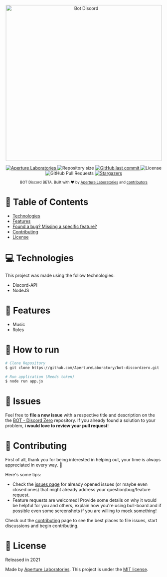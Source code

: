 <p align="center">
   <img src="https://bs-uploads.toptal.io/blackfish-uploads/blog/post/seo/og_image_file/og_image/21026/how-to-make-a-discord-bot-7c0fe302b98b05b145682344b3a4ec59.png" alt="Bot Discord" width="500"/>
</p>

<p align="center">
   <a href="https://aperturelabs.netlify.com">
      <img alt="Aperture Laboratories" src="https://img.shields.io/badge/-Aperture Laboratories-5965e0?style=flat&logoColor=white" />
   </a>
  <img alt="Repository size" src="https://img.shields.io/github/repo-size/ApertureLaboratory/bot-discordzero?color=5863d2">

  <a href="https://github.com/ApertureLaboratory/bot-discordzero/commits/master">
    <img alt="GitHub last commit" src="https://img.shields.io/github/last-commit/ApertureLaboratory/bot-discordzero?color=5863d2">
  </a>
  <img alt="License" src="https://img.shields.io/badge/license-MIT-5965e0">
  <img alt="GitHub Pull Requests" src="https://img.shields.io/github/issues-pr/ApertureLaboratory/bot-discordzero?color=5863d2" />
  <a href="https://github.com/ApertureLaboratory/bot-discordzero/stargazers">
    <img alt="Stargazers" src="https://img.shields.io/github/stars/ApertureLaboratory/bot-discordzero?color=5863d2&logo=github">
  </a>
</p>

<div align="center">
  <sub>BOT Discord BETA. Built with ❤︎ by
    <a href="https://github.com/ApertureLaboratory">Aperture Laboratories</a> and
    <a href="https://github.com/ApertureLaboratory/bot-discordzero/graphs/contributors">
      contributors
    </a>
  </sub>
</div>

# :pushpin: Table of Contents

* [Technologies](#computer-technologies)
* [Features](#rocket-features)
* [Found a bug? Missing a specific feature?](#bug-issues)
* [Contributing](#tada-contributing)
* [License](#closed_book-license)

# :computer: Technologies
This project was made using the follow technologies:

* Discord-API
* NodeJS

# :rocket: Features

* Music
* Roles

# :construction_worker: How to run
```bash
# Clone Repository
$ git clone https://github.com/ApertureLaboratory/bot-discordzero.git

# Run application (Needs token)
$ node run app.js
```

# :bug: Issues

Feel free to **file a new issue** with a respective title and description on the the [BOT - Discord Zero](https://github.com/ApertureLaboratory/bot-discordzero/issues) repository. If you already found a solution to your problem, **i would love to review your pull request**!

# :tada: Contributing
First of all, thank you for being interested in helping out, your time is always appreciated in every way. :100:

Here's some tips:

* Check the [issues page](https://github.com/ApertureLaboratory/bot-discordzero/issues) for already opened issues (or maybe even closed ones) that might already address your question/bug/feature request.
* Feature requests are welcomed! Provide some details on why it would be helpful for you and others, explain how you're using bull-board and if possible even some screenshots if you are willing to mock something!

Check out the [contributing](./CONTRIBUTING.md) page to see the best places to file issues, start discussions and begin contributing.

# :closed_book: License

Released in 2021

Made by [Aperture Laboratories](https://github.com/ApertureLaboratory).
This project is under the [MIT license](./LICENSE).
